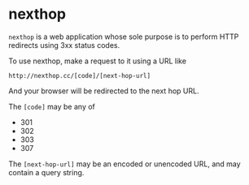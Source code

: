 # nexthop

`nexthop` is a web application whose sole purpose is to perform HTTP
redirects using 3xx status codes.

To use nexthop, make a request to it using a URL like

    http://nexthop.cc/[code]/[next-hop-url]

And your browser will be redirected to the next hop URL.

The `[code]` may be any of

* 301
* 302
* 303
* 307

The `[next-hop-url]` may be an encoded or unencoded URL, and may contain a
query string.
